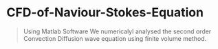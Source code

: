 # CFD-of-Naviour-Stokes-Equation
> Using Matlab Software
We numericalyl analysed the second order Convection Diffusion wave equation using finite volume method.
